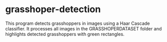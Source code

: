 # grasshoper-detection
This program detects grasshoppers in images using a Haar Cascade classifier. It processes all images in the GRASSHOPERDATASET folder and highlights detected grasshoppers with green rectangles.
